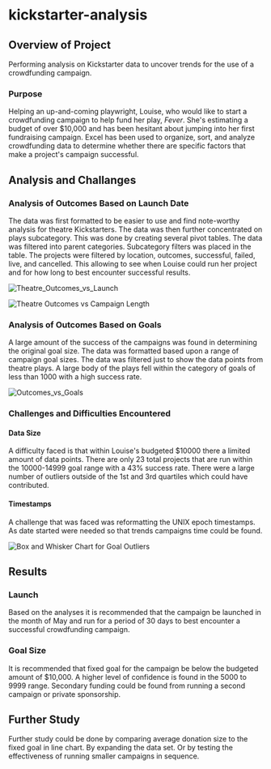 # kickstarter-analysis

## Overview of Project
Performing analysis on Kickstarter data to uncover trends for the use of a crowdfunding campaign.

### Purpose
Helping an up-and-coming playwright, Louise, who would like to start a crowdfunding campaign to help fund her play, *Fever*. She's estimating a budget of over $10,000 and has been hesitant about jumping into her first fundraising campaign. Excel has been used to organize, sort, and analyze crowdfunding data to determine whether there are specific factors that make a project's campaign successful.

## Analysis and Challanges 

### Analysis of Outcomes Based on Launch Date

The data was first formatted to be easier to use and find note-worthy analysis for theatre Kickstarters. The data was then further concentrated on plays subcategory. This was done by creating several pivot tables. The data was filtered into parent categories. Subcategory filters was placed in the table. The projects were filtered by location, outcomes, successful, failed, live, and cancelled. This allowing to see when Louise could run her project and for how long to best encounter successful results.

![Theatre_Outcomes_vs_Launch](https://user-images.githubusercontent.com/111381326/188290265-5100cb78-fa5f-41df-8c3d-1f139fe50081.png)

![Theatre Outcomes vs Campaign Length](https://user-images.githubusercontent.com/111381326/188290267-13787cc7-aed3-444d-ad27-ad3653a35d02.png)


### Analysis of Outcomes Based on Goals

A large amount of the success of the campaigns was found in determining the original goal size. The data was formatted based upon a range of campaign goal sizes. The data was filtered just to show the data points from theatre plays. A large body of the plays fell within the category of goals of less than 1000 with a high success rate.

![Outcomes_vs_Goals](https://user-images.githubusercontent.com/111381326/188289721-b931ad01-5baf-4860-a6a5-8724f6f85527.png)

### Challenges and Difficulties Encountered

#### Data Size
A difficulty faced is that within Louise's budgeted $10000 there a limited amount of data points. There are only 23 total projects that are run within the 10000-14999 goal range with a 43% success rate. There were a large number of outliers outside of the 1st and 3rd quartiles which could have contributed.

#### Timestamps
A challenge that was faced was reformatting the UNIX epoch timestamps. As date started were needed so that trends campaigns time could be found.


![Box and Whisker Chart for Goal Outliers](https://user-images.githubusercontent.com/111381326/188289757-9495c9cb-20e5-4c15-a581-67ddc32bdfa8.png)

## Results

### Launch 

Based on the analyses it is recommended that the campaign be launched in the month of May and run for a period of 30 days to best encounter a successful crowdfunding campaign.

### Goal Size
It is recommended that fixed goal for the campaign be below the budgeted amount of $10,000. A higher level of confidence is found in the 5000 to 9999 range. Secondary funding could be found from running a second campaign or private sponsorship.

## Further Study

Further study could be done by comparing average donation size to the fixed goal in line chart. By expanding the data set. Or by testing the effectiveness of running smaller campaigns in sequence.
